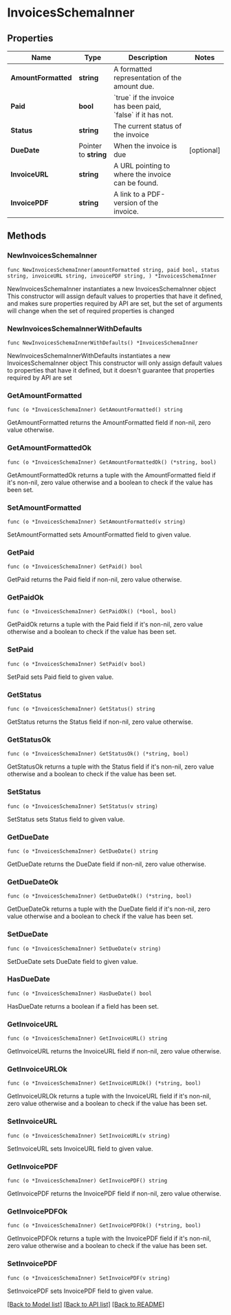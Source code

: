 # InvoicesSchemaInner

## Properties

Name | Type | Description | Notes
------------ | ------------- | ------------- | -------------
**AmountFormatted** | **string** | A formatted representation of the amount due. | 
**Paid** | **bool** | &#x60;true&#x60; if the invoice has been paid, &#x60;false&#x60; if it has not. | 
**Status** | **string** | The current status of the invoice | 
**DueDate** | Pointer to **string** | When the invoice is due | [optional] 
**InvoiceURL** | **string** | A URL pointing to where the invoice can be found. | 
**InvoicePDF** | **string** | A link to a PDF-version of the invoice. | 

## Methods

### NewInvoicesSchemaInner

`func NewInvoicesSchemaInner(amountFormatted string, paid bool, status string, invoiceURL string, invoicePDF string, ) *InvoicesSchemaInner`

NewInvoicesSchemaInner instantiates a new InvoicesSchemaInner object
This constructor will assign default values to properties that have it defined,
and makes sure properties required by API are set, but the set of arguments
will change when the set of required properties is changed

### NewInvoicesSchemaInnerWithDefaults

`func NewInvoicesSchemaInnerWithDefaults() *InvoicesSchemaInner`

NewInvoicesSchemaInnerWithDefaults instantiates a new InvoicesSchemaInner object
This constructor will only assign default values to properties that have it defined,
but it doesn't guarantee that properties required by API are set

### GetAmountFormatted

`func (o *InvoicesSchemaInner) GetAmountFormatted() string`

GetAmountFormatted returns the AmountFormatted field if non-nil, zero value otherwise.

### GetAmountFormattedOk

`func (o *InvoicesSchemaInner) GetAmountFormattedOk() (*string, bool)`

GetAmountFormattedOk returns a tuple with the AmountFormatted field if it's non-nil, zero value otherwise
and a boolean to check if the value has been set.

### SetAmountFormatted

`func (o *InvoicesSchemaInner) SetAmountFormatted(v string)`

SetAmountFormatted sets AmountFormatted field to given value.


### GetPaid

`func (o *InvoicesSchemaInner) GetPaid() bool`

GetPaid returns the Paid field if non-nil, zero value otherwise.

### GetPaidOk

`func (o *InvoicesSchemaInner) GetPaidOk() (*bool, bool)`

GetPaidOk returns a tuple with the Paid field if it's non-nil, zero value otherwise
and a boolean to check if the value has been set.

### SetPaid

`func (o *InvoicesSchemaInner) SetPaid(v bool)`

SetPaid sets Paid field to given value.


### GetStatus

`func (o *InvoicesSchemaInner) GetStatus() string`

GetStatus returns the Status field if non-nil, zero value otherwise.

### GetStatusOk

`func (o *InvoicesSchemaInner) GetStatusOk() (*string, bool)`

GetStatusOk returns a tuple with the Status field if it's non-nil, zero value otherwise
and a boolean to check if the value has been set.

### SetStatus

`func (o *InvoicesSchemaInner) SetStatus(v string)`

SetStatus sets Status field to given value.


### GetDueDate

`func (o *InvoicesSchemaInner) GetDueDate() string`

GetDueDate returns the DueDate field if non-nil, zero value otherwise.

### GetDueDateOk

`func (o *InvoicesSchemaInner) GetDueDateOk() (*string, bool)`

GetDueDateOk returns a tuple with the DueDate field if it's non-nil, zero value otherwise
and a boolean to check if the value has been set.

### SetDueDate

`func (o *InvoicesSchemaInner) SetDueDate(v string)`

SetDueDate sets DueDate field to given value.

### HasDueDate

`func (o *InvoicesSchemaInner) HasDueDate() bool`

HasDueDate returns a boolean if a field has been set.

### GetInvoiceURL

`func (o *InvoicesSchemaInner) GetInvoiceURL() string`

GetInvoiceURL returns the InvoiceURL field if non-nil, zero value otherwise.

### GetInvoiceURLOk

`func (o *InvoicesSchemaInner) GetInvoiceURLOk() (*string, bool)`

GetInvoiceURLOk returns a tuple with the InvoiceURL field if it's non-nil, zero value otherwise
and a boolean to check if the value has been set.

### SetInvoiceURL

`func (o *InvoicesSchemaInner) SetInvoiceURL(v string)`

SetInvoiceURL sets InvoiceURL field to given value.


### GetInvoicePDF

`func (o *InvoicesSchemaInner) GetInvoicePDF() string`

GetInvoicePDF returns the InvoicePDF field if non-nil, zero value otherwise.

### GetInvoicePDFOk

`func (o *InvoicesSchemaInner) GetInvoicePDFOk() (*string, bool)`

GetInvoicePDFOk returns a tuple with the InvoicePDF field if it's non-nil, zero value otherwise
and a boolean to check if the value has been set.

### SetInvoicePDF

`func (o *InvoicesSchemaInner) SetInvoicePDF(v string)`

SetInvoicePDF sets InvoicePDF field to given value.



[[Back to Model list]](../README.md#documentation-for-models) [[Back to API list]](../README.md#documentation-for-api-endpoints) [[Back to README]](../README.md)


